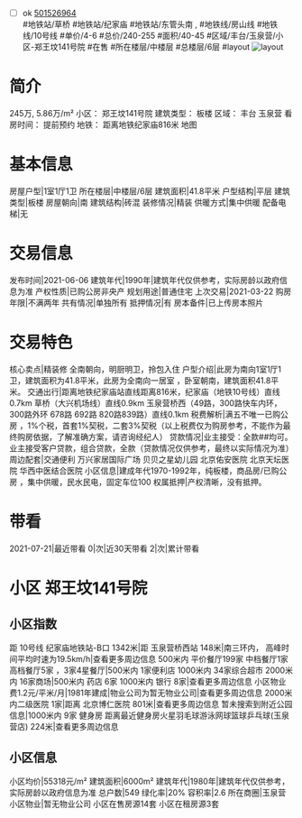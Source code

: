 - [ ] ok [501526964](https://bj.5i5j.com/ershoufang/501526964.html)  
 #地铁站/草桥 #地铁站/纪家庙 #地铁站/东管头南 ,  #地铁线/房山线 #地铁线/10号线
#单价/4-6 #总价/240-255 #面积/40-45   #区域/丰台/玉泉营/小区-郑王坟141号院 #在售 #所在楼层/中楼层 #总楼层/6层 #layout 
![layout](http://image2a.5i5j.com/bdir/layout/373948.jpg_P5.jpg) 
# 简介 
 245万,  5.86万/m² 
小区： 郑王坟141号院
建筑类型： 板楼
区域： 丰台 玉泉营
看房时间： 提前预约
地铁： 距离地铁纪家庙816米 地图
# 基本信息 
 房屋户型|1室1厅1卫
所在楼层|中楼层/6层
建筑面积|41.8平米
户型结构|平层
建筑类型|板楼
房屋朝向|南
建筑结构|砖混
装修情况|精装
供暖方式|集中供暖
配备电梯|无
# 交易信息 
 发布时间|2021-06-06
建筑年代|1990年|建筑年代仅供参考，实际房龄以政府信息为准
产权性质|已购公房非央产
规划用途|普通住宅
上次交易|2021-03-22
购房年限|不满两年
共有情况|单独所有
抵押情况|有
房本备件|已上传房本照片
# 交易特色 
 核心卖点|精装修 全南朝向，明厨明卫，拎包入住
户型介绍|此房为南向1室1厅1卫，建筑面积为41.8平米，此房为全南向一居室 ，卧室朝南，建筑面积41.8平米。
交通出行|距离地铁纪家庙站直线距离816米，纪家庙（地铁10号线）直线0.7km
草桥（大兴机场线）直线0.9km
玉泉营桥西（49路，300路快车内环，300路外环 678路 692路 820路839路）直线0.1km
税费解析|满五不唯一已购公房 ，1%个税，首套1%契税，二套3%契税（以上税费仅为购房参考，不能作为最终购房依据，了解准确方案，请咨询经纪人）
贷款情况|业主接受：全款##均可。业主接受客户贷款，组合贷款，全款（贷款情况仅供参考，最终以实际情况为准）
周边配套|交通便利 万兴家居国际广场  贝贝之星幼儿园  北京佑安医院 北京天坛医院 华西中医结合医院
小区信息|建成年代1970-1992年，纯板楼，商品房/已购公房 ，集中供暖，民水民电，固定车位100
权属抵押|产权清晰，没有抵押。
# 带看 
 2021-07-21|最近带看	 0|次|近30天带看	 2|次|累计带看
# 小区 郑王坟141号院
## 小区指数 
 距 10号线 纪家庙地铁站-B口 1342米|距 玉泉营桥西站 148米|南三环内， 高峰时间平均时速为19.5km/h|查看更多周边信息
500米内 平价餐厅199家
中档餐厅1家
高档餐厅5家 ，3家4星餐厅|500米内 1家便利店
1000米内 34家综合超市
2000米内 16家商场|500米内 药店 6家
1000米内 银行 8家|查看更多周边信息
小区物业费1.2元/平米/月|1981年建成|物业公司为暂无物业公司|查看更多周边信息
2000米内二级医院 1家|距离 北京博仁医院  801米|查看更多周边信息
暂未搜索到附近公园信息|1000米内 9家 健身房
距离最近健身房火星羽毛球游泳网球篮球乒乓球(玉泉营店) 224米|查看更多周边信息
## 小区信息 
 小区均价|55318元/m²
建筑面积|6000m²
建筑年代|1980年|建筑年代仅供参考，实际房龄以政府信息为准
总户数|549
绿化率|20%
容积率|2.6
所在商圈|玉泉营
小区物业|暂无物业公司
小区在售房源14套
小区在租房源3套
